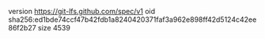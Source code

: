 version https://git-lfs.github.com/spec/v1
oid sha256:ed1bde74ccf47b42fdb1a8240420371faf3a962e898ff42d5124c42ee86f2b27
size 4539
